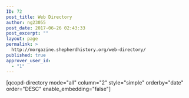 ```yaml
---
ID: 72
post_title: Web Directory
author: ng23055
post_date: 2017-06-26 02:43:33
post_excerpt: ""
layout: page
permalink: >
  http://morgazine.shepherdhistory.org/web-directory/
published: true
approver_user_id:
  - "1"
---
```

[qcopd-directory mode="all" column="2" style="simple" orderby="date" order="DESC" enable_embedding="false"]